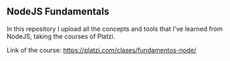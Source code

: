 ## NodeJS Fundamentals

In this repository I upload all the concepts and tools that I've learned from NodeJS, taking the courses of Platzi.

Link of the course: https://platzi.com/clases/fundamentos-node/
